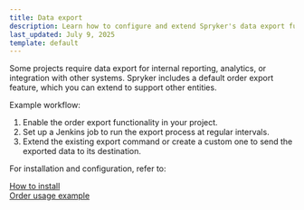 ```yaml
---
title: Data export
description: Learn how to configure and extend Spryker's data export functionality for reporting, analytics, and system integration.
last_updated: July 9, 2025
template: default
---
```


Some projects require data export for internal reporting, analytics, or integration with other systems. Spryker includes a default order export feature, which you can extend to support other entities.

Example workflow:

1. Enable the order export functionality in your project.
2. Set up a Jenkins job to run the export process at regular intervals.
3. Extend the existing export command or create a custom one to send the exported data to its destination.

For installation and configuration, refer to:

<a class="fl_cont" href="/docs/integrations/custom_building_integrations/data_exchange/data_export/install_the_sales_data_export_feature.html">
  <div class="fl_icon">
    <i class="icon-article"></i>
  </div>
  <div class="fl_text">How to install</div>
</a>

<a class="fl_cont" href="/docs/integrations/custom_building_integrations/data_exchange/data_export/orders_data_export.html">
  <div class="fl_icon">
    <i class="icon-article"></i>
  </div>
  <div class="fl_text">Order usage example</div>
</a>


